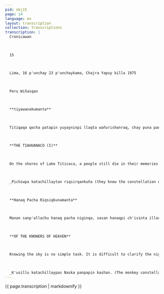 ```yaml
---
pid: obj15
page: 14
language: en
layout: transcription
collection: transcriptions
transcription: |
  Cronicawan
  
  
  
  15
  
  
  
  Lima, 16 p'unchay 23 p'unchaykama, Chajra Yapuy killa 1975
  
  
  
  Peru Wiñasqan
  
  
  
  **tiyawanakumanta**
  
  
  
  Titiqaqa qocha patapin yuyayninpi llaqta wañurishanraq, chay puna panpapin chiriwan kushka watankunata sinpashanraq chay sapan kayninwanmi puñuynin ta t'ikachishanraq, chaypin ñankuna ñawinchispi chinkashanraq. Iskay pachallan nuqanchisman mast'arikun, kay pacha, mana tukukuy llakiq panpapi, hanaq pachataq, ch'askamanta mana wachupi tarpusqa. Manan aspuwan kanchu; wayrallan ichhuwan runaq anchhisqanta willarikunku. Imapaq taq aspuwanpas kanman. Chay iskay pachaq saywanpin Tiyawanaku llaqta saphinta rumiyachiyta qallariran, chaypin runakuna, ñawinchispaq mana riqsisqe apukunawan kushkachakuran chaypin Kalasasaya wak'ata hatarichiran, punkunpitaqmi ch'askakunaq ñanninta kunanakama watarqurqan. T'unapa Apus rimaynillanwan kay llaqtata hatarichiran, ñawpaqtaga rumimantas thuparinman karan hatun sayaq runakunata, chaymantataq unaypaq ch'isiyachiran. Hina tan ninku qelqakuna. Llank'asqanta kutipaspas, huqmanta illarichisqa, hinaspa tiyawanaku runakuna kawsariyta qallaris qa... ruwasqallankutan riqsinchis, paykunamanta yupillantan, makinkumanta rumillata...
  
  
  
  **THE TIAHUANACO (I)**
  
  
  
  On the shores of Lake Titicaca, a people still die in their memories. In those desolate fields, in the cold, they are still weaving their years; in that solitude, their dreams continue to bloom, there the roads only end in our eyes. For us, only two universes stretch out: ours, an endless plain of sadness; and the sky, a disordered field of stars. There is nothing else; only the wind and the straw recount the anguish of mankind. It is enough, for what more? Like an immense column of these two universes, the people of Tiahuanaco turned their roots to stone. There, men joined with gods unknown to our eyes. There, they built the temple of Calasasaya; unfathomable paths of stars still cling to its door. They say Tunapa created the people with his word; they say that before that, he carved giant men in stone, and from there, he plunged them into an endless night. Thus the books tell us. Rectifying his work, he made dawn break again, and men awoke from their dreams...only their constructions do we know, only their footprints, their stony hands...
  
  
  
  _Pichiwpa katachillaytan riqsirqankuña (they knew the constellation of the bird). _
  
  
  
  **Hanaq Pacha Riqsiqkunamanta**
  
  
  
  Manan sanp'allachu hanaq pacha niginqa, sasan hanaqpi ch'isinta illarichiy, sasallataqmi hanaqpi ñankuna qatipayqa. Ch'askallisqa tutan pashkariyqa, kunankamapas ancho sasaragmi, aswan sasataqmi qayna karan, mana ima yanapayuq ñawillawan, ñusqunllawan rikuyqa ch'arwisqa khipu paskay hinaraqmi kanman karan. awqaq, runaknaqa sasaña kaqtinpas pashkananpunin karan, chaysasamanta qespiyqa, chajra llank'aypin yanaparan, wata riqsiypi, killa yupaypi iman yanaparan." chaymi runa masinchista yachachiran, imamit'api kasqanta, immit'api tarpunanta, immit'api oqarinanta, ima mit'apaq ruruta waqaycha nanta ima, willka umakuna ima hanaqmanta yacharqanku aswanta llaqta runamanta. qerokunapi llinpirqan, wak'ankunapi llinpirqanku, chaypi willa taqehina qhepananpaq. Naska sutiyuq llaqtan hanaqmanta ancho yachay hiyuq karanku, paykunan chillaykunata; riqsirqanku —hinatan ninku hamawt'akuna— pichiwpa, k'usilluqpa katachillaykunata, chaywantaqmi watarqankuña intita, ch'askata ima. Kay Naskapi tiyaq runakuna, kay yachasqankuta Naska Panpapi, Ingenio sutiyuq panpapi llinpi ranku yachayninkuta, an cha hatun ñankunata hina. Hinallatan kunankamapas qhawashanchis —ichaqa ñawsa qhawaytan qhawanchis— imatas, nin, imaynatan chaypi rikuran ku; manan chayta yachakunraqchu, ichaqa chaypin kashan, chaypitaqcha kanqa... (whde.ms)
  
  
  
  **OF THE KNOWERS OF HEAVEN**
  
  
  
  Knowing the sky is no simple task. It is difficult to clarify the night of the heavens, and it is also difficult to follow the sidereal paths. Unraveling the mystery of the starry nights is still difficult today, much more so in the past without auxiliary means, only with the eyes; seeing only with the brain meant unraveling the most complex of skeins. But as complex as it necessarily was to face it, freeing oneself from this difficulty was to aid agriculture, to know the years and months. The sun, the stars, and all the morning stars have known paths, numbered days; this taught men to know their time, to know the time of sowing, the time of harvest, and also the time to save the seeds. It was the priests who knew most about the heavens. They engraved their knowledge on vessels, on the walls of temples, so that it would remain as a sacred calendar. The Nazca people had astrological knowledge; they knew various constellations. They knew—so experts say—the constellations of the bird, the monkey, etc. They also knew the sun and the stars. The inhabitants of Nazca marked out this knowledge, these paths, on the Nazca plains, on the plains of Ingenio. They remain so to this day—but we look like blind men—what they say, how they read them, we still don't know anything; but they are there, and they will remain there forever. Whatever the task, they had!
  
  
  
  _K'usillu katachillaypas Naska panpapin kashan. (The monkey constellation is also in the Nasca pampa). _
---
```


{{ page.transcription | markdownify }}
